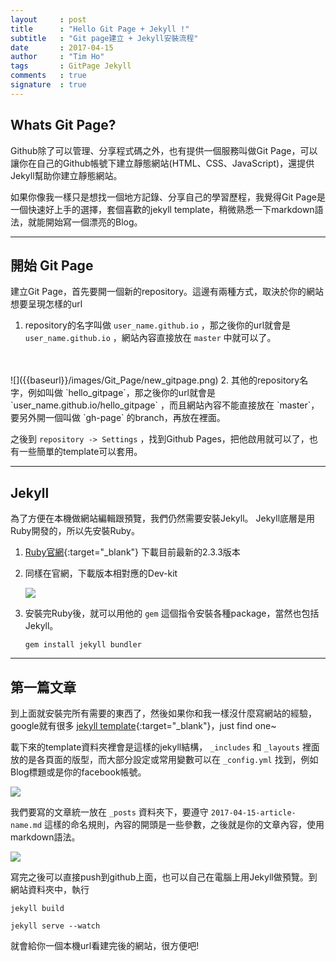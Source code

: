 ```yaml
---
layout     : post
title      : "Hello Git Page + Jekyll !"
subtitle   : "Git page建立 + Jekyll安裝流程"
date       : 2017-04-15
author     : "Tim Ho"
tags       : GitPage Jekyll
comments   : true
signature  : true
---
```


## Whats Git Page?
Github除了可以管理、分享程式碼之外，也有提供一個服務叫做Git Page，可以讓你在自己的Github帳號下建立靜態網站(HTML、CSS、JavaScript)，還提供Jekyll幫助你建立靜態網站。 

如果你像我一樣只是想找一個地方記錄、分享自己的學習歷程，我覺得Git Page是一個快速好上手的選擇，套個喜歡的jekyll template，稍微熟悉一下markdown語法，就能開始寫一個漂亮的Blog。

---

## 開始 Git Page
建立Git Page，首先要開一個新的repository。這邊有兩種方式，取決於你的網站想要呈現怎樣的url

1. repository的名字叫做 `user_name.github.io` ，那之後你的url就會是 `user_name.github.io` ，網站內容直接放在 `master` 中就可以了。
<br />
<br />
  ![]({{baseurl}}/images/Git_Page/new_gitpage.png) 
2. 其他的repository名字，例如叫做 `hello_gitpage`，那之後你的url就會是 `user_name.github.io/hello_gitpage` ，而且網站內容不能直接放在 `master`，要另外開一個叫做 `gh-page` 的branch，再放在裡面。


之後到 `repository -> Settings` ，找到Github Pages，把他啟用就可以了，也有一些簡單的template可以套用。

---

## Jekyll
為了方便在本機做網站編輯跟預覽，我們仍然需要安裝Jekyll。 
Jekyll底層是用Ruby開發的，所以先安裝Ruby。

1. [Ruby官網](http://rubyinstaller.org/downloads/){:target="_blank"} 下載目前最新的2.3.3版本

2. 同樣在官網，下載版本相對應的Dev-kit

   ![]({{baseurl}}/images/Git_Page/ruby.png) 

3. 安裝完Ruby後，就可以用他的 `gem` 這個指令安裝各種package，當然也包括Jekyll。

   `gem install jekyll bundler`

---

## 第一篇文章
到上面就安裝完所有需要的東西了，然後如果你和我一樣沒什麼寫網站的經驗，google就有很多 [jekyll template](https://github.com/jekyll/jekyll/wiki/Themes){:target="_blank"}，just find one~

載下來的template資料夾裡會是這樣的jekyll結構， `_includes` 和 `_layouts` 裡面放的是各頁面的版型，而大部分設定或常用變數可以在 `_config.yml` 找到，例如Blog標題或是你的facebook帳號。

![]({{baseurl}}/images/Git_Page/template_sample.png) 

我們要寫的文章統一放在 `_posts` 資料夾下，要遵守 `2017-04-15-article-name.md` 這樣的命名規則，內容的開頭是一些參數，之後就是你的文章內容，使用markdown語法。

![]({{baseurl}}/images/Git_Page/content_sample.png) 

寫完之後可以直接push到github上面，也可以自己在電腦上用Jekyll做預覽。到網站資料夾中，執行

`jekyll build`

`jekyll serve --watch`

就會給你一個本機url看建完後的網站，很方便吧!











